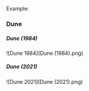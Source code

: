 Example:

### Dune

##### Dune (1984)
![Dune 1984](Dune (1984).png)

##### Dune (2021)
![Dune 2021](Dune (2021).png)

